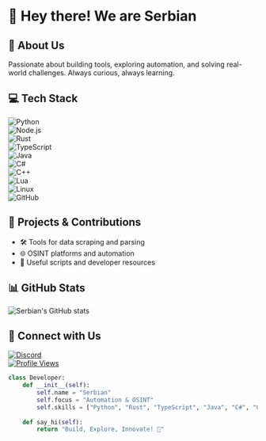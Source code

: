# 👋 Hey there! We are Serbian 

## 🚀 About Us
Passionate about building tools, exploring automation, and solving real-world challenges. Always curious, always learning.  

## 💻 Tech Stack
![Python](https://img.shields.io/badge/Python-3776AB?style=for-the-badge&logo=python&logoColor=white)  
![Node.js](https://img.shields.io/badge/Node.js-339933?style=for-the-badge&logo=nodedotjs&logoColor=white)  
![Rust](https://img.shields.io/badge/Rust-000000?style=for-the-badge&logo=rust&logoColor=white)  
![TypeScript](https://img.shields.io/badge/TypeScript-3178C6?style=for-the-badge&logo=typescript&logoColor=white)  
![Java](https://img.shields.io/badge/Java-007396?style=for-the-badge&logo=java&logoColor=white)  
![C#](https://img.shields.io/badge/C%23-239120?style=for-the-badge&logo=csharp&logoColor=white)  
![C++](https://img.shields.io/badge/C++-00599C?style=for-the-badge&logo=cplusplus&logoColor=white)  
![Lua](https://img.shields.io/badge/Lua-2C2D72?style=for-the-badge&logo=lua&logoColor=white)  
![Linux](https://img.shields.io/badge/Linux-FCC624?style=for-the-badge&logo=linux&logoColor=black)  
![GitHub](https://img.shields.io/badge/GitHub-100000?style=for-the-badge&logo=github&logoColor=white)  

## 🔧 Projects & Contributions
- 🛠️ Tools for data scraping and parsing  
- 🌐 OSINT platforms and automation  
- 📂 Useful scripts and developer resources  

## 📊 GitHub Stats
![Serbian's GitHub stats](https://github-readme-stats.vercel.app/api?username=Serbian1337&show_icons=true&theme=radical) 

## 🤝 Connect with Us
[![Discord](https://img.shields.io/badge/Discord-7289DA?style=for-the-badge&logo=discord&logoColor=white)](https://discord.gg/yourdiscord)  
[![Profile Views](https://moe-counter.glitch.me/get/@:Serbian)](https://github.com/Serbian1337)  

```python
class Developer:
    def __init__(self):
        self.name = "Serbian" 
        self.focus = "Automation & OSINT"
        self.skills = ["Python", "Rust", "TypeScript", "Java", "C#", "C++", "Lua", "Linux"]
    
    def say_hi(self):
        return "Build, Explore, Innovate! 🚀"

